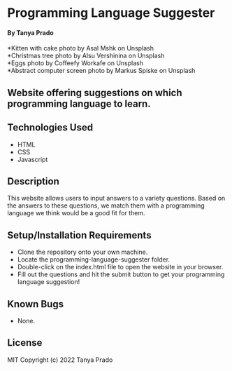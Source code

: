# Programming Language Suggester

#### By Tanya Prado
*Kitten with cake photo by Asal Mshk on Unsplash  
*Christmas tree photo by Alsu Vershinina on Unsplash  
*Eggs photo by Coffeefy Workafe on Unsplash  
*Abstract computer screen photo by Markus Spiske on Unsplash  


## Website offering suggestions on which programming language to learn.

## Technologies Used

* HTML
* CSS
* Javascript

## Description

This website allows users to input answers to a variety questions. Based on the answers to these questions, we match them with a programming language we think would be a good fit for them.

## Setup/Installation Requirements

* Clone the repository onto your own machine.
* Locate the programming-language-suggester folder.
* Double-click on the index.html file to open the website in your browser.
* Fill out the questions and hit the submit button to get your programming language suggestion!


## Known Bugs

* None.

## License

MIT Copyright (c) 2022 Tanya Prado